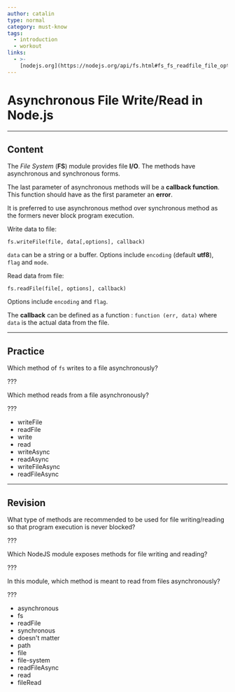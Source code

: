 ```yaml
---
author: catalin
type: normal
category: must-know
tags:
  - introduction
  - workout
links:
  - >-
    [nodejs.org](https://nodejs.org/api/fs.html#fs_fs_readfile_file_options_callback){website}
---
```


# Asynchronous File Write/Read in Node.js


---

## Content

The *File System* (**FS**) module provides file **I/O**. The methods have asynchronous and synchronous forms.

The last parameter of asynchronous methods will be a **callback function**. This function should have as the first parameter an **error**.

It is preferred to use asynchronous method over synchronous method as the formers never block program execution.

Write data to file:

```plain-text
fs.writeFile(file, data[,options], callback)
```

`data` can be a string or a buffer. Options include `encoding` (default **utf8**), `flag` and `mode`.

Read data from file:

```plain-text
fs.readFile(file[, options], callback)
```

Options include `encoding` and `flag`.

The **callback** can be defined as a function : `function (err, data)` where `data` is the actual data from the file.


---

## Practice

Which method of `fs` writes to a file asynchronously?

???

Which method reads from a file asynchronously?

???

- writeFile
- readFile
- write
- read
- writeAsync
- readAsync
- writeFileAsync
- readFileAsync


---

## Revision

What type of methods are recommended to be used for file writing/reading so that program execution is never blocked?

???

Which NodeJS module exposes methods for file writing and reading?

???

In this module, which method is meant to read from files asynchronously?

???

- asynchronous
- fs
- readFile
- synchronous
- doesn't matter
- path
- file
- file-system
- readFileAsync
- read
- fileRead
